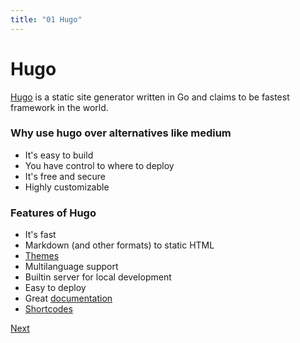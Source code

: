 ```yaml
---
title: "01 Hugo"
---
```

# Hugo

[Hugo](https://gohugo.io/) is a static site generator written in Go and claims to be fastest framework in the world.

### Why use hugo over alternatives like medium
- It's easy to build
- You have control to where to deploy
- It's free and secure
- Highly customizable

### Features of Hugo
- It's fast
- Markdown (and other formats) to static HTML
- [Themes](https://themes.gohugo.io/)
- Multilanguage support
- Builtin server for local development
- Easy to deploy
- Great [documentation](https://gohugo.io/documentation/)
- [Shortcodes](https://gohugo.io/content-management/shortcodes/)

[Next](/posts/02_setup)
